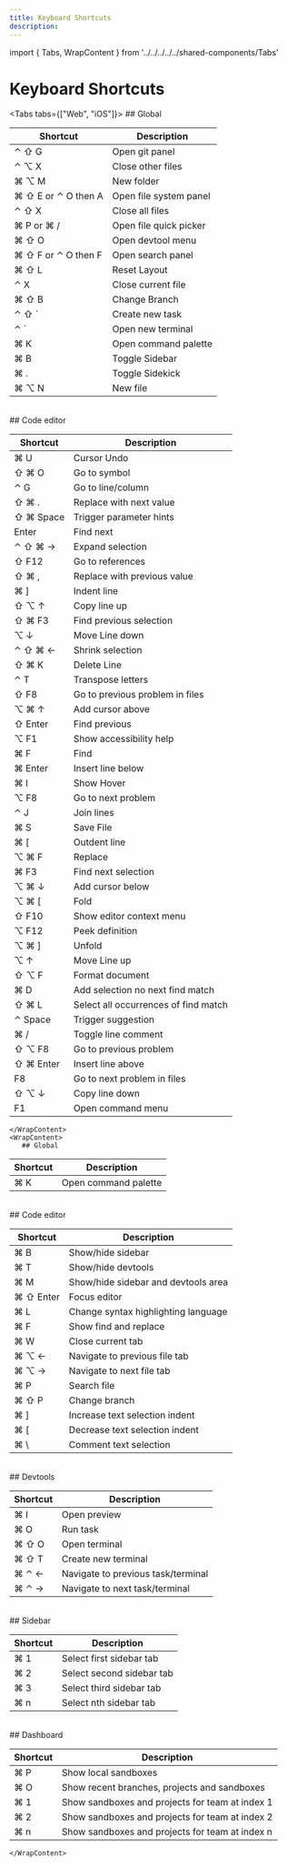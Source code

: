 ```yaml
---
title: Keyboard Shortcuts
description:
---
```


import { Tabs, WrapContent } from '../../../../../shared-components/Tabs'

# Keyboard Shortcuts

<Tabs tabs={["Web", "iOS"]}>
    <WrapContent>
      ## Global

| Shortcut      | Description |
| ----------- | ----------- |
⌃ ⇧ G     |   Open git panel
⌃ ⌥ X       |   Close other files
⌘ ⌥ M       |   New folder
⌘ ⇧ E or ⌃ O then A     |   Open file system panel
⌃ ⇧ X       |   Close all files
⌘ P or ⌘ /      |   Open file quick picker
⌘ ⇧ O       |   Open devtool menu
⌘ ⇧ F or ⌃ O then F     |   Open search panel
⌘ ⇧ L       |   Reset Layout
⌃ X     |   Close current file
⌘ ⇧ B       |   Change Branch
⌃ ⇧ `       |   Create new task
⌃ `     |   Open new terminal
⌘ K     |   Open command palette
⌘ B     |   Toggle Sidebar
⌘ .     |   Toggle Sidekick
⌘ ⌥ N       |   New file

<br/>
## Code editor

| Shortcut      | Description |
| ----------- | ----------- |
⌘ U     |       Cursor Undo
⇧ ⌘ O       |       Go to symbol
⌃ G     |       Go to line/column
⇧ ⌘ .       |       Replace with next value
⇧ ⌘ Space       |       Trigger parameter hints
Enter       |       Find next 
⌃ ⇧ ⌘ →     |       Expand selection
⇧ F12       |       Go to references
⇧ ⌘ ,       |       Replace with previous value
⌘ ]     |       Indent line
⇧ ⌥ ↑       |       Copy line up
⇧ ⌘ F3      |       Find previous selection
⌥ ↓     |       Move Line down
⌃ ⇧ ⌘ ←     |       Shrink selection
⇧ ⌘ K       |       Delete Line
⌃ T     |       Transpose letters
⇧ F8        |       Go to previous problem in files
⌥ ⌘ ↑       |       Add cursor above
⇧ Enter     |       Find previous
⌥ F1        |       Show accessibility help
⌘ F     |       Find
⌘ Enter     |       Insert line below
⌘ I     |       Show Hover
⌥ F8        |       Go to next problem
⌃ J     |       Join lines
⌘ S     |       Save File
⌘ [     |       Outdent line
⌥ ⌘ F       |       Replace
⌘ F3        |       Find next selection
⌥ ⌘ ↓       |       Add cursor below
⌥ ⌘ [       |       Fold
⇧ F10       |       Show editor context menu
⌥ F12       |       Peek definition
⌥ ⌘ ]       |       Unfold
⌥ ↑     |       Move Line up
⇧ ⌥ F       |       Format document
⌘ D     |       Add selection no next find match
⇧ ⌘ L       |       Select all occurrences of find match
⌃ Space     |       Trigger suggestion
⌘ /     |       Toggle line comment
⇧ ⌥ F8      |       Go to previous problem
⇧ ⌘ Enter       |       Insert line above
F8      |       Go to next problem in files
⇧ ⌥ ↓       |       Copy line down
F1      |       Open command menu
    </WrapContent>
    <WrapContent>
       ## Global

| Shortcut      | Description |
| ----------- | ----------- |
⌘ K | Open command palette

<br/>
## Code editor

| Shortcut      | Description |
| ----------- | ----------- |
⌘ B | Show/hide sidebar
⌘ T | Show/hide devtools
⌘ M | Show/hide sidebar and devtools area
⌘ ⇧ Enter | Focus editor
⌘ L | Change syntax highlighting language
⌘ F | Show find and replace
⌘ W | Close current tab
⌘ ⌥ ← | Navigate to previous file tab
⌘ ⌥ → | Navigate to next file tab
⌘ P | Search file
⌘ ⇧ P | Change branch
⌘ ] | Increase text selection indent
⌘ [ | Decrease text selection indent
⌘ \ | Comment text selection

<br/>
## Devtools

| Shortcut      | Description |
| ----------- | ----------- |
⌘ I | Open preview
⌘ O | Run task
⌘ ⇧ O | Open terminal
⌘ ⇧ T | Create new terminal
⌘ ⌃ ← | Navigate to previous task/terminal
⌘ ⌃ → | Navigate to next task/terminal

<br/>
## Sidebar

| Shortcut      | Description |
| ----------- | ----------- |
⌘ 1 | Select first sidebar tab
⌘ 2 | Select second sidebar tab
⌘ 3 | Select third sidebar tab
⌘ n | Select nth sidebar tab

<br/>
## Dashboard

| Shortcut      | Description |
| ----------- | ----------- |
⌘ P | Show local sandboxes
⌘ O | Show recent branches, projects and sandboxes
⌘ 1 | Show sandboxes and projects for team at index 1
⌘ 2 | Show sandboxes and projects for team at index 2
⌘ n | Show sandboxes and projects for team at index n
    </WrapContent>
</Tabs>

